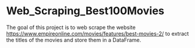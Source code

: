 # Web_Scraping_Best100Movies
The goal of this project is to web scrape the website https://www.empireonline.com/movies/features/best-movies-2/ to extract the titles of the movies and store them in a DataFrame.
